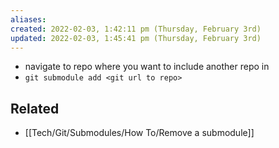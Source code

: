 ```yaml
---
aliases: 
created: 2022-02-03, 1:42:11 pm (Thursday, February 3rd)
updated: 2022-02-03, 1:45:41 pm (Thursday, February 3rd)
---
```

- navigate to repo where you want to include another repo in
- `git submodule add <git url to repo>`

## Related
- [[Tech/Git/Submodules/How To/Remove a submodule]]